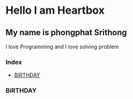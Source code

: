 # Hello I am Heartbox
## My name is phongphat Srithong

I love Programming and I love solving problem
### Index
- [BiRTHDAY](#birthday)
### BiRTHDAY
